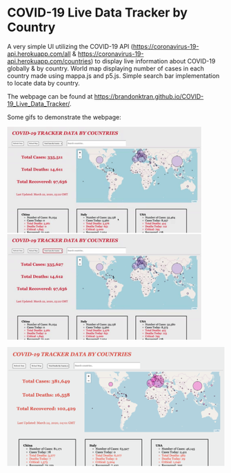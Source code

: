 # COVID-19 Live Data Tracker by Country

A very simple UI utilizing the COVID-19 API (https://coronavirus-19-api.herokuapp.com/all & https://coronavirus-19-api.herokuapp.com/countries) to display live information about COVID-19 globally & by country. World map displaying number of cases in each country made using mappa.js and p5.js. Simple search bar implementation to locate data by country.

The webpage can be found at https://brandonktran.github.io/COVID-19_Live_Data_Tracker/.


Some gifs to demonstrate the webpage:

<img src="images/map1.gif" alt="HTML5 Icon" width="450">  <img src="images/search1.gif" alt="HTML5 Icon" width="450">


<img src="images/website.png" alt="HTML5 Icon" width="940">






